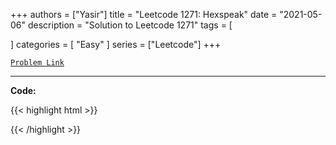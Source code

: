 
+++
authors = ["Yasir"]
title = "Leetcode 1271: Hexspeak"
date = "2021-05-06"
description = "Solution to Leetcode 1271"
tags = [
    
]
categories = [
    "Easy"
]
series = ["Leetcode"]
+++



[`Problem Link`](https://leetcode.com/problems/hexspeak/description/)

---

**Code:**

{{< highlight html >}}

{{< /highlight >}}

